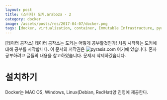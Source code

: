 ```yaml
---
layout: post
title: (스터디) 도커.araboza - 2
category: docker
image: /assets/posts/res/2017-04-07/docker.png
tags: [docker, virtualization, container, Immutable Infrastructure, pyrasis]
---
```

[데이터 공작소] 데이터 공작소는 도커는 어떻게 공부할것인가! 처음 시작하는 도커에 대해 공부를 시작합니다. 이 문서의 저작권은 ![pyrasis.com](http://pyrasis.com/private/2014/11/30/publish-docker-for-the-really-impatient-book) 여기에 있습니다. 혼자 공부하려고 글들의 내용을 참고하였습니다. 문제시 삭제하겠습니다. 


# 설치하기

Docker는 MAC OS, Windows, Linux(Debian, RedHat)양 진영에 제공한다.


